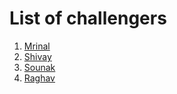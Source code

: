 # List of challengers
1. [Mrinal](https://github.com/mrinal1224)
2. [Shivay](https://github.com/shivaylamba)
3. [Sounak](https://github.com/sounak999)
4. [Raghav](https://github.com/raghavdhingra)